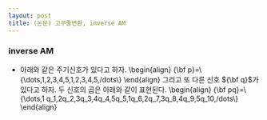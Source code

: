 ```yaml
---
layout: post 
title: (논문) 고무줄변환, inverse AM
--- 
```


### inverse AM
- 아래와 같은 주기신호가 있다고 하자. 
\begin{align}
{\bf p}=\\{\dots,1,2,3,4,5,1,2,3,4,5,/dots\\}
\end{align}
그리고 또 다른 신호 ${\bf q}$가 있다고 하자. 두 신호의 곱은 아래와 같이 표현된다. 
\begin{align}
{\bf pq}=\\{\dots,1 q_1,2q_2,3q_3,4q_4,5q_5,1q_6,2q_7,3q_8,4q_9,5q_10,/dots\\}
\end{align}
